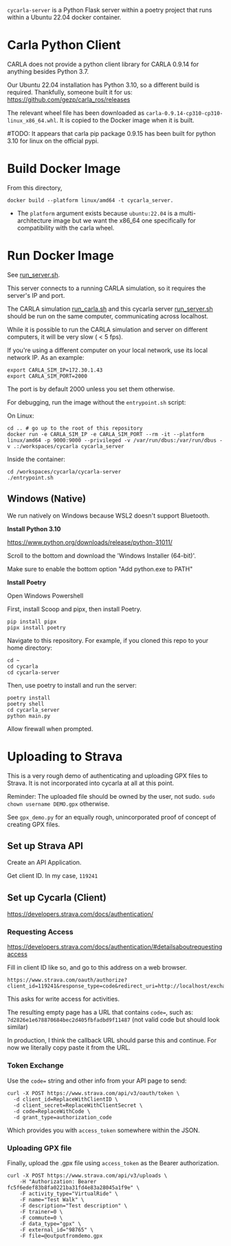 `cycarla-server` is a Python Flask server within a poetry project that runs within a Ubuntu 22.04 docker container.

# Carla Python Client

CARLA does not provide a python client library for CARLA 0.9.14 for anything besides Python 3.7. 

Our Ubuntu 22.04 installation has Python 3.10, so a different build is required. Thankfully, someone built it for us:
https://github.com/gezp/carla_ros/releases

The relevant wheel file has been downloaded as `carla-0.9.14-cp310-cp310-linux_x86_64.whl`. It is copied to the Docker image when it is built.

#TODO: It appears that carla pip package 0.9.15 has been built for python 3.10 for linux on the official pypi.

# Build Docker Image

From this directory,

```
docker build --platform linux/amd64 -t cycarla_server.
```

+ The `platform` argument exists because `ubuntu:22.04` is a multi-architecture image but we want the x86_64 one specifically for compatibility with the carla wheel.


# Run Docker Image

See [run_server.sh](../run_server.sh).

This server connects to a running CARLA simulation, so it requires the server's IP and port.

The CARLA simulation [run_carla.sh](../run_carla.sh) and this cycarla server [run_server.sh](../run_server.sh) should be run on the same computer, communicating across localhost.

While it is possible to run the CARLA simulation and server on different computers, it will be very slow ( < 5 fps). 

If you're using a different computer on your local network, use its local network IP. As an example:

```
export CARLA_SIM_IP=172.30.1.43
export CARLA_SIM_PORT=2000
```

The port is by default 2000 unless you set them otherwise.

For debugging, run the image without the `entrypoint.sh` script:

On Linux:
```
cd .. # go up to the root of this repository
docker run -e CARLA_SIM_IP -e CARLA_SIM_PORT --rm -it --platform linux/amd64 -p 9000:9000 --privileged -v /var/run/dbus:/var/run/dbus -v .:/workspaces/cycarla cycarla_server
```

Inside the container:
```
cd /workspaces/cycarla/cycarla-server
./entrypoint.sh
```

## Windows (Native)

We run natively on Windows because WSL2 doesn't support Bluetooth.

**Install Python 3.10**

https://www.python.org/downloads/release/python-31011/

Scroll to the bottom and download the 'Windows Installer (64-bit)'.

Make sure to enable the bottom option "Add python.exe to PATH"

**Install Poetry**

Open Windows Powershell

First, install Scoop and pipx, then install Poetry.
```
pip install pipx
pipx install poetry
```

Navigate to this repository. For example, if you cloned this repo to your home directory:
```
cd ~
cd cycarla
cd cycarla-server
```
Then, use poetry to install and run the server:
```
poetry install
poetry shell
cd cycarla_server
python main.py
```
Allow firewall when prompted.

# Uploading to Strava

This is a very rough demo of authenticating and uploading GPX files to Strava. It is not incorporated into cycarla at all at this point.

Reminder: The uploaded file should be owned by the user, not sudo.
`sudo chown username DEMO.gpx` otherwise.

See `gpx_demo.py` for an equally rough, unincorporated proof of concept of creating GPX files.

## Set up Strava API

Create an API Application.

Get client ID. In my case, `119241`

## Set up Cycarla (Client)

https://developers.strava.com/docs/authentication/

### Requesting Access

https://developers.strava.com/docs/authentication/#detailsaboutrequestingaccess

Fill in client ID like so, and go to this address on a web browser.
```
https://www.strava.com/oauth/authorize?client_id=119241&response_type=code&redirect_uri=http://localhost/exchange_token&approval_prompt=force&scope=activity:write
```
This asks for write access for activities.

The resulting empty page has a URL that contains `code=`, such as:
`7d2826e1e678870684bec2d405fbfadbd9f11487` (not valid code but should look similar)

In production, I think the callback URL should parse this and continue. For now we literally copy paste it from the URL.

### Token Exchange

Use the `code=` string and other info from your API page to send:
```
curl -X POST https://www.strava.com/api/v3/oauth/token \
  -d client_id=ReplaceWithClientID \
  -d client_secret=ReplaceWithClientSecret \
  -d code=ReplaceWithCode \
  -d grant_type=authorization_code
```

Which provides you with `access_token` somewhere within the JSON.

### Uploading GPX file

Finally, upload the .gpx file using `access_token` as the Bearer authorization.
```
curl -X POST https://www.strava.com/api/v3/uploads \                                                  
    -H "Authorization: Bearer fc5f6edef83b8fa0221ba31fd4e83a28045a1f9e" \
    -F activity_type="VirtualRide" \
    -F name="Test Walk" \
    -F description="Test description" \
    -F trainer=0 \
    -F commute=0 \
    -F data_type="gpx" \
    -F external_id="98765" \
    -F file=@outputfromdemo.gpx
```
